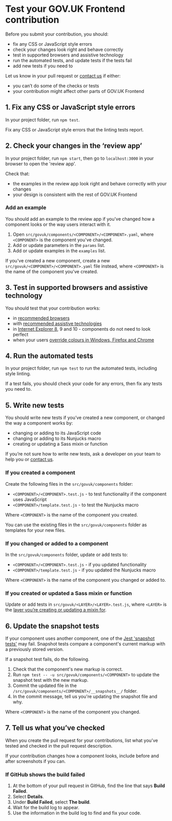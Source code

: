 # Test your GOV.UK Frontend contribution

Before you submit your contribution, you should:

- fix any CSS or JavaScript style errors
- check your changes look right and behave correctly
- test in supported browsers and assistive technology
- run the automated tests, and update tests if the tests fail
- add new tests if you need to

Let us know in your pull request or [contact us](https://design-system.service.gov.uk/#support) if either:

- you can’t do some of the checks or tests
- your contribution might affect other parts of GOV.UK Frontend

## 1. Fix any CSS or JavaScript style errors

In your project folder, run `npm test`.

Fix any CSS or JavaScript style errors that the linting tests report.

## 2. Check your changes in the ‘review app’

In your project folder, run `npm start`, then go to `localhost:3000` in your browser to open the 'review app'.

Check that:

- the examples in the review app look right and behave correctly with your changes
- your design is consistent with the rest of GOV.UK Frontend

### Add an example

You should add an example to the review app if you've changed how a component looks or the way users interact with it.

1. Open `src/govuk/components/<COMPONENT>/<COMPONENT>.yaml`, where `<COMPONENT>` is the component you've changed.
2. Add or update parameters in the `params` list.
3. Add or update examples in the `examples` list.

If you've created a new component, create a new `src/govuk/<COMPONENT>/<COMPONENT>.yaml` file instead, where `<COMPONENT>` is the name of the component you've created.

## 3. Test in supported browsers and assistive technology

You should test that your contribution works:

- in [recommended browsers](https://www.gov.uk/service-manual/technology/designing-for-different-browsers-and-devices#browsers-to-test-in)
- with [recommended assistive technologies](https://www.gov.uk/service-manual/technology/testing-with-assistive-technologies#what-to-test)
- in [Internet Explorer 8](/docs/installation/supporting-internet-explorer-8.md), 9 and 10 - components do not need to look perfect
- when your users [override colours in Windows, Firefox and Chrome](https://accessibility.blog.gov.uk/2018/08/01/supporting-users-who-change-colours-on-gov-uk/)

## 4. Run the automated tests

In your project folder, run `npm test` to run the automated tests, including style linting.

If a test fails, you should check your code for any errors, then fix any tests you need to.

## 5. Write new tests

You should write new tests if you’ve created a new component, or changed the way a component works by:

- changing or adding to its JavaScript code
- changing or adding to its Nunjucks macro
- creating or updating a Sass mixin or function

If you’re not sure how to write new tests, ask a developer on your team to help you or [contact us](https://design-system.service.gov.uk/#support).

### If you created a component

Create the following files in the `src/govuk/components` folder:

- `<COMPONENT>/<COMPONENT>.test.js` - to test functionality if the component uses JavaScript
- `<COMPONENT>/template.test.js` - to test the Nunjucks macro

Where `<COMPONENT>` is the name of the component you created.

You can use the existing files in the `src/govuk/components` folder as templates for your new files.

### If you changed or added to a component

In the `src/govuk/components` folder, update or add tests to:

- `<COMPONENT>/<COMPONENT>.test.js` - if you updated functionality
- `<COMPONENT>/template.test.js` - if you updated the Nunjucks macro

Where `<COMPONENT>` is the name of the component you changed or added to.

### If you created or updated a Sass mixin or function

Update or add tests in `src/govuk/<LAYER>/<LAYER>.test.js`, where `<LAYER>` is the [layer you’re creating or updating a mixin for](https://github.com/alphagov/govuk-frontend/blob/master/src/govuk/README.md#structure).

## 6. Update the snapshot tests

If your component uses another component, one of the [Jest 'snapshot tests'](https://jestjs.io/docs/en/snapshot-testing) may fail. Snapshot tests compare a component's current markup with a previously stored version.

If a snapshot test fails, do the following.

1. Check that the component's new markup is correct.
2. Run `npm test -- -u src/govuk/components/<COMPONENT>` to update the snapshot test with the new markup.
3. Commit the updated file in the `/src/govuk/components/<COMPONENT>/__snapshots__/` folder.
4. In the commit message, tell us you're updating the snapshot file and why.

Where `<COMPONENT>` is the name of the component you changed.

## 7. Tell us what you’ve checked

When you create the pull request for your contributions, list what you’ve tested and checked in the pull request description.

If your contribution changes how a component looks, include before and after screenshots if you can.

### If GitHub shows the build failed

1. At the bottom of your pull request in GitHub, find the line that says **Build Failed**.
2. Select **Details**.
3. Under **Build Failed**, select **The build**.
4. Wait for the build log to appear.
5. Use the information in the build log to find and fix your code.
